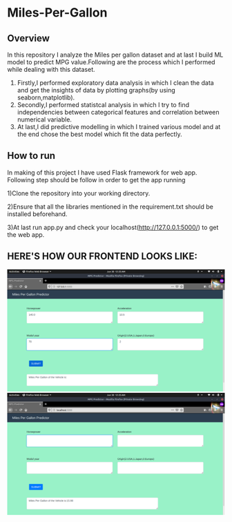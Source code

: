 # Miles-Per-Gallon

## Overview
In this repository I analyze the Miles per gallon dataset and at last I build ML model to predict MPG value.Following are the process which I performed while dealing with this dataset.


1) Firstly,I performed exploratory data analysis in which I clean the data and get the insights of data by plotting graphs(by using seaborn,matplotlib).
2) Secondly,I performed statistcal analysis in which I try to find independencies between categorical features and correlation between numerical variable.
3) At last,I did predictive modelling in which I trained various model and at the end chose the best model which fit the data perfectly.

## How to run
In making of this project I have used Flask framework for web app.
Following step should be follow in order to get the app running

1)Clone the repository into your working directory.

2)Ensure that all the libraries mentioned in the requirement.txt should be installed beforehand.

3)At last run app.py and check your localhost(http://127.0.0.1:5000/) to get the web app.

## HERE'S HOW OUR FRONTEND LOOKS LIKE:

![Miles-Per-Gallon](https://github.com/aman-ku/Miles-Per-Gallon/blob/5e5d8bb65af356f827a5dd3f3fc2f5a811475968/images/Screenshot%20from%202021-06-30%2000-25-22.png)
![Miles-Per-Gallon](https://github.com/aman-ku/Miles-Per-Gallon/blob/5e5d8bb65af356f827a5dd3f3fc2f5a811475968/images/Screenshot%20from%202021-06-30%2000-25-25.png)


